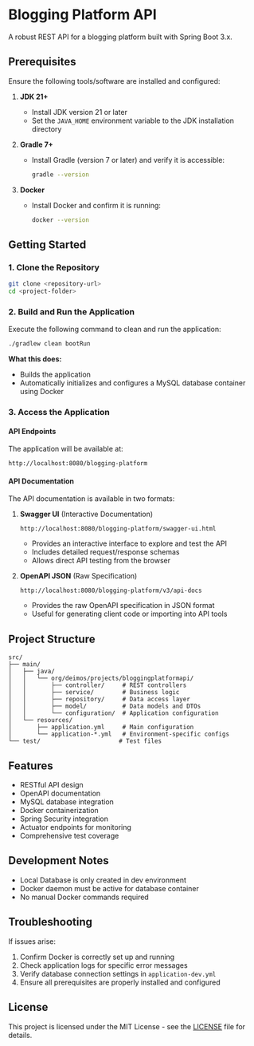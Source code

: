 # Blogging Platform API

A robust REST API for a blogging platform built with Spring Boot 3.x.

## Prerequisites

Ensure the following tools/software are installed and configured:

1. **JDK 21+**
   - Install JDK version 21 or later
   - Set the `JAVA_HOME` environment variable to the JDK installation directory

2. **Gradle 7+**
   - Install Gradle (version 7 or later) and verify it is accessible:
     ```sh
     gradle --version
     ```

3. **Docker**
   - Install Docker and confirm it is running:
     ```sh
     docker --version
     ```

## Getting Started

### 1. Clone the Repository
```sh
git clone <repository-url>
cd <project-folder>
```

### 2. Build and Run the Application
Execute the following command to clean and run the application:
```sh
./gradlew clean bootRun
```

**What this does:**
- Builds the application
- Automatically initializes and configures a MySQL database container using Docker

### 3. Access the Application

#### API Endpoints
The application will be available at:
```
http://localhost:8080/blogging-platform
```

#### API Documentation
The API documentation is available in two formats:

1. **Swagger UI** (Interactive Documentation)
   ```
   http://localhost:8080/blogging-platform/swagger-ui.html
   ```
   - Provides an interactive interface to explore and test the API
   - Includes detailed request/response schemas
   - Allows direct API testing from the browser

2. **OpenAPI JSON** (Raw Specification)
   ```
   http://localhost:8080/blogging-platform/v3/api-docs
   ```
   - Provides the raw OpenAPI specification in JSON format
   - Useful for generating client code or importing into API tools

## Project Structure

```
src/
├── main/
│   ├── java/
│   │   └── org/deimos/projects/bloggingplatformapi/
│   │       ├── controller/     # REST controllers
│   │       ├── service/        # Business logic
│   │       ├── repository/     # Data access layer
│   │       ├── model/          # Data models and DTOs
│   │       └── configuration/  # Application configuration
│   └── resources/
│       ├── application.yml     # Main configuration
│       └── application-*.yml   # Environment-specific configs
└── test/                      # Test files
```

## Features

- RESTful API design
- OpenAPI documentation
- MySQL database integration
- Docker containerization
- Spring Security integration
- Actuator endpoints for monitoring
- Comprehensive test coverage

## Development Notes

- Local Database is only created in dev environment
- Docker daemon must be active for database container
- No manual Docker commands required

## Troubleshooting

If issues arise:
1. Confirm Docker is correctly set up and running
2. Check application logs for specific error messages
3. Verify database connection settings in `application-dev.yml`
4. Ensure all prerequisites are properly installed and configured

## License

This project is licensed under the MIT License - see the [LICENSE](LICENSE) file for details.
